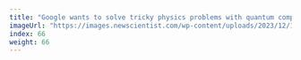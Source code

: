 ```yaml
---
title: "Google wants to solve tricky physics problems with quantum computers"
imageUrl: "https://images.newscientist.com/wp-content/uploads/2023/12/18113249/SEI_183676751.jpg?width=600"
index: 66
weight: 66
---
```

